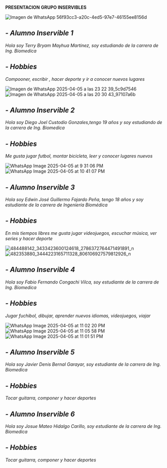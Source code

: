 **PRESENTACION**
**GRUPO INSERVIBLES**

![Imagen de WhatsApp 56f93cc3-a20c-4ed5-97e7-46155ee8156d](https://github.com/user-attachments/assets/e5c74bc8-a5a1-4f06-8298-bce0a7d6427e)



## ***- Alumno Inservible 1***
*Hola soy Terry Bryam Mayhua Martinez, soy estudiando de la carrera de Ing. Biomedica*

## ***- Hobbies*** 
*Compooner, escribir , hacer deporte y ir a conocer nuevos lugares*

![Imagen de WhatsApp 2025-04-05 a las 23 22 39_5c9d7546](https://github.com/user-attachments/assets/94b02719-cf0d-438e-80a5-bd17aef5a56d)
![Imagen de WhatsApp 2025-04-05 a las 20 30 43_97107a6b](https://github.com/user-attachments/assets/2f4428fb-1773-4388-b9c1-b1a427ca1351)

## ***- Alumno Inservible 2***
*Hola soy Diego Joel Custodio Gonzales,tengo 19 años y soy estudiando de la carrera de Ing. Biomedica*

## ***- Hobbies*** 
*Me gusta jugar futbol, montar bicicleta, leer y conocer lugares nuevos*

![WhatsApp Image 2025-04-05 at 9 31 06 PM](https://github.com/user-attachments/assets/aa1d62cc-4357-4c9b-a877-3ee4746438e4) ![WhatsApp Image 2025-04-05 at 10 41 07 PM](https://github.com/user-attachments/assets/466b2d48-f6ff-4b3b-bd63-bb9b21580cac)



## ***- Alumno Inservible 3***
*Hola soy Edwin José Guillermo Fajardo Peña, tengo 18 años y soy estudiante de la carrera de Ingeniería Biomédica*

## ***- Hobbies*** 
*En mis tiempos libres me gusta jugar videojuegos, escuchar música, ver series y hacer deporte*

![484488142_3433423600124618_2786372764471491891_n](https://github.com/user-attachments/assets/105a3a2f-f855-45e2-b225-adfd0cb6af98)
![482353880_3444223165711328_806106927579812926_n](https://github.com/user-attachments/assets/537c9a55-c13c-498c-ba4e-4f97e1d193f1)


## ***- Alumno Inservible 4***
*Hola soy Fabio Fernando Congachi Vilca, soy estudiante de la carrera de Ing. Biomedica*

## ***- Hobbies*** 
*Jugar fuchibol, dibujar, aprender nuevos idiomas, videojuegos, viajar*

![WhatsApp Image 2025-04-05 at 11 02 20 PM](https://github.com/user-attachments/assets/1a3d13c2-f026-4cdc-b040-a3b153458d1c)
![WhatsApp Image 2025-04-05 at 11 05 58 PM](https://github.com/user-attachments/assets/02458038-647c-4ff6-a6fc-b427efd057ac)
![WhatsApp Image 2025-04-05 at 11 01 51 PM](https://github.com/user-attachments/assets/e85557d6-d2b5-47a4-9169-a645b671b43f)




## ***- Alumno Inservible 5***
*Hola soy Javier Denis Bernal Garayar, soy estudiante de la carrera de Ing. Biomedica*

## ***- Hobbies*** 
*Tocar guitarra, componer y hacer deportes*



## ***- Alumno Inservible 6***
*Hola soy Josue Mateo Hidalgo Carillo, soy estudiante de la carrera de Ing. Biomedica*

## ***- Hobbies*** 
*Tocar guitarra, componer y hacer deportes*



